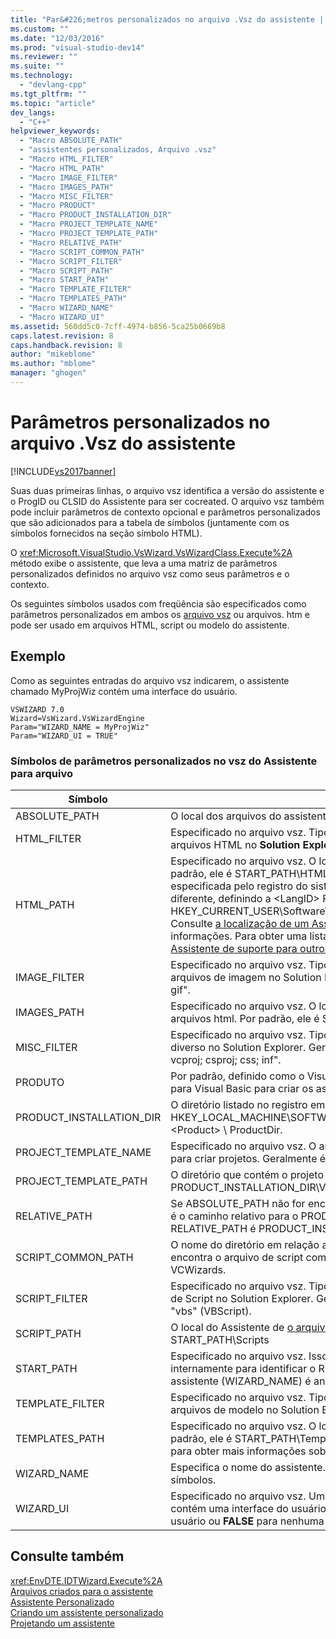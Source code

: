 ```yaml
---
title: "Par&#226;metros personalizados no arquivo .Vsz do assistente | Microsoft Docs"
ms.custom: ""
ms.date: "12/03/2016"
ms.prod: "visual-studio-dev14"
ms.reviewer: ""
ms.suite: ""
ms.technology: 
  - "devlang-cpp"
ms.tgt_pltfrm: ""
ms.topic: "article"
dev_langs: 
  - "C++"
helpviewer_keywords: 
  - "Macro ABSOLUTE_PATH"
  - "assistentes personalizados, Arquivo .vsz"
  - "Macro HTML_FILTER"
  - "Macro HTML_PATH"
  - "Macro IMAGE_FILTER"
  - "Macro IMAGES_PATH"
  - "Macro MISC_FILTER"
  - "Macro PRODUCT"
  - "Macro PRODUCT_INSTALLATION_DIR"
  - "Macro PROJECT_TEMPLATE_NAME"
  - "Macro PROJECT_TEMPLATE_PATH"
  - "Macro RELATIVE_PATH"
  - "Macro SCRIPT_COMMON_PATH"
  - "Macro SCRIPT_FILTER"
  - "Macro SCRIPT_PATH"
  - "Macro START_PATH"
  - "Macro TEMPLATE_FILTER"
  - "Macro TEMPLATES_PATH"
  - "Macro WIZARD_NAME"
  - "Macro WIZARD_UI"
ms.assetid: 560dd5c0-7cff-4974-b856-5ca25b0669b8
caps.latest.revision: 8
caps.handback.revision: 8
author: "mikeblome"
ms.author: "mblome"
manager: "ghogen"
---
```

# Par&#226;metros personalizados no arquivo .Vsz do assistente
[!INCLUDE[vs2017banner](../assembler/inline/includes/vs2017banner.md)]

Suas duas primeiras linhas, o arquivo vsz identifica a versão do assistente e o ProgID ou CLSID do Assistente para ser cocreated.  O arquivo vsz também pode incluir parâmetros de contexto opcional e parâmetros personalizados que são adicionados para a tabela de símbolos \(juntamente com os símbolos fornecidos na seção símbolo HTML\).  
  
 O <xref:Microsoft.VisualStudio.VsWizard.VsWizardClass.Execute%2A> método exibe o assistente, que leva a uma matriz de parâmetros personalizados definidos no arquivo vsz como seus parâmetros e o contexto.  
  
 Os seguintes símbolos usados com freqüência são especificados como parâmetros personalizados em ambos os  [arquivo vsz](../ide/dot-vsz-file-project-control.md) ou arquivos. htm e pode ser usado em arquivos HTML, script ou modelo do assistente.  
  
## Exemplo  
 Como as seguintes entradas do arquivo vsz indicarem, o assistente chamado MyProjWiz contém uma interface do usuário.  
  
```  
VSWIZARD 7.0  
Wizard=VsWizard.VsWizardEngine  
Param="WIZARD_NAME = MyProjWiz"  
Param="WIZARD_UI = TRUE"  
```  
  
### Símbolos de parâmetros personalizados no vsz do Assistente para arquivo  
  
|Símbolo|Definição|  
|-------------|---------------|  
|ABSOLUTE\_PATH|O local dos arquivos do assistente.|  
|HTML\_FILTER|Especificado no arquivo vsz.  Tipos de arquivos que são colocados na pasta arquivos HTML no  **Solution Explorer**.  Geralmente é especificado como "htm".|  
|HTML\_PATH|Especificado no arquivo vsz.  O local do Assistente de  [arquivos HTML](../ide/html-files.md).  Por padrão, ele é START\_PATH\\HTML\\*idioma* \(onde  *idioma* é a localidade especificada pelo registro do sistema\). **Note:**  Você pode especificar um idioma diferente, definindo a \<LangID\> Para obter o valor decimal de HKEY\_CURRENT\_USER\\Software\\Microsoft\\VisualStudio\\7.0\\General\\UILanguage.  Consulte  [a localização de um Assistente para vários idiomas](../ide/localizing-a-wizard-to-multiple-languages.md) para obter mais informações.  Para obter uma lista de valores decimais de idioma, consulte  [Assistente de suporte para outros idiomas](../ide/wizard-support-for-other-languages.md).|  
|IMAGE\_FILTER|Especificado no arquivo vsz.  Tipos de arquivos que são colocados na pasta arquivos de imagem no Solution Explorer.  Geralmente é especificado como "bmp; gif".|  
|IMAGES\_PATH|Especificado no arquivo vsz.  O local dos arquivos de imagem usados nos arquivos html.  Por padrão, ele é START\_PATH\\Images.|  
|MISC\_FILTER|Especificado no arquivo vsz.  Tipos de arquivos que são colocados na pasta diverso no Solution Explorer.  Geralmente é especificado como "vsz; vsdir; ico; vcproj; csproj; css; inf".|  
|PRODUTO|Por padrão, definido como o Visual C\+\+. No entanto, você pode definir esse valor para Visual Basic para criar os assistentes de Visual Basic e assim por diante.|  
|PRODUCT\_INSTALLATION\_DIR|O diretório listado no registro em HKEY\_LOCAL\_MACHINE\\SOFTWARE\\Microsoft\\VisualStudio\\7.0\\Setup\\ \<Product\> \\ ProductDir.|  
|PROJECT\_TEMPLATE\_NAME|Especificado no arquivo vsz.  O arquivo de modelo de projeto pelo seu assistente para criar projetos.  Geralmente é especificado como "txt".|  
|PROJECT\_TEMPLATE\_PATH|O diretório que contém o projeto  [arquivos de modelo](../ide/template-files.md).  Para Visual C\+\+, ele é PRODUCT\_INSTALLATION\_DIR\\VCWizards, por padrão.|  
|RELATIVE\_PATH|Se ABSOLUTE\_PATH não for encontrado, é considerado o RELATIVE\_PATH.  Este é o caminho relativo para o PRODUCT\_INSTALLATION\_DIR.  Para Visual C\+\+, o RELATIVE\_PATH é PRODUCT\_INSTALLATION\_DIR\\VCWizards.|  
|SCRIPT\_COMMON\_PATH|O nome do diretório em relação ao PRODUCT\_INSTALLATION\_DIR, onde se encontra o arquivo de script comuns.  Por exemplo, para Visual C\+\+, isso é VCWizards.|  
|SCRIPT\_FILTER|Especificado no arquivo vsz.  Tipos de arquivo ser colocados na pasta arquivos de Script no Solution Explorer.  Geralmente é especificado como "js" \(JScript\) ou "vbs" \(VBScript\).|  
|SCRIPT\_PATH|O local do Assistente de  [o arquivo de JScript](../ide/jscript-file.md).  Por padrão, ele é START\_PATH\\Scripts|  
|START\_PATH|Especificado no arquivo vsz.  Isso não é definido pelo usuário, mas usado internamente para identificar o RELATIVE\_PATH ou ABSOLUTE\_PATH.  O nome do assistente \(WIZARD\_NAME\) é anexado a este valor.|  
|TEMPLATE\_FILTER|Especificado no arquivo vsz.  Tipos de arquivos que são colocados na pasta arquivos de modelo no Solution Explorer.  Geralmente é especificado como "txt".|  
|TEMPLATES\_PATH|Especificado no arquivo vsz.  O local dos arquivos de modelo do assistente.  Por padrão, ele é START\_PATH\\Templates\\ \<LangID\>. **Note:**  Consulte HTML\_PATH para obter mais informações sobre o LangID.|  
|WIZARD\_NAME|Especifica o nome do assistente.  Localizada no vsz e usada pelo restante dos símbolos.|  
|WIZARD\_UI|Especificado no arquivo vsz.  Um valor booleano que indica se o assistente contém uma interface do usuário.  Especificar  **TRUE**  para uma interface de usuário ou  **FALSE**  para nenhuma interface do usuário.|  
  
## Consulte também  
 <xref:EnvDTE.IDTWizard.Execute%2A>   
 [Arquivos criados para o assistente](../ide/files-created-for-your-wizard.md)   
 [Assistente Personalizado](../ide/custom-wizard.md)   
 [Criando um assistente personalizado](../ide/creating-a-custom-wizard.md)   
 [Projetando um assistente](../ide/designing-a-wizard.md)